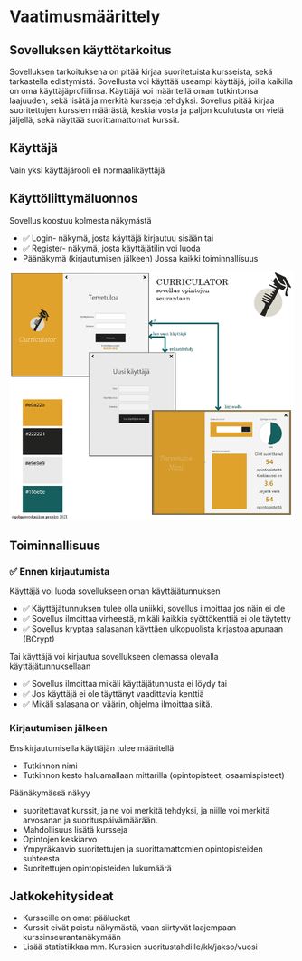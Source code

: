 # Vaatimusmäärittely
## Sovelluksen käyttötarkoitus

Sovelluksen tarkoituksena on pitää kirjaa suoritetuista kursseista, sekä tarkastella edistymistä. Sovellusta voi käyttää useampi käyttäjä, joilla kaikilla on oma käyttäjäprofiilinsa. Käyttäjä voi määritellä oman tutkintonsa laajuuden, sekä lisätä ja merkitä kursseja tehdyksi. Sovellus pitää kirjaa suoritettujen kurssien määrästä, keskiarvosta ja paljon koulutusta on vielä jäljellä, sekä näyttää suorittamattomat kurssit.

## Käyttäjä
Vain yksi käyttäjärooli eli normaalikäyttäjä

## Käyttöliittymäluonnos
Sovellus koostuu kolmesta näkymästä
- ✅ Login- näkymä, josta käyttäjä kirjautuu sisään tai 
- ✅ Register- näkymä, josta käyttäjätilin voi luoda
- Päänäkymä (kirjautumisen jälkeen) Jossa kaikki toiminnallisuus

<img src="https://github.com/nothros/ot-harjoitustyo/blob/master/CurriculatorApp/dokumentaatio/kuvat/kayttoliittymaluonnos.png" width="750">

 
## Toiminnallisuus
### ✅  Ennen kirjautumista
Käyttäjä voi luoda sovellukseen oman käyttäjätunnuksen
 - ✅ Käyttäjätunnuksen tulee olla uniikki, sovellus ilmoittaa jos näin ei ole
 - ✅ Sovellus ilmoittaa virheestä, mikäli kaikkia syöttökenttiä ei ole täytetty
 - ✅  Sovellus kryptaa salasanan käyttäen ulkopuolista kirjastoa apunaan (BCrypt)

Tai käyttäjä voi kirjautua sovellukseen olemassa olevalla käyttäjätunnuksellaan
 - ✅ Sovellus ilmoittaa mikäli käyttäjätunnusta ei löydy tai 
 - ✅  Jos käyttäjä ei ole täyttänyt vaadittavia kenttiä
 - ✅ Mikäli salasana on väärin, ohjelma ilmoittaa siitä.

### Kirjautumisen jälkeen
Ensikirjautumisella käyttäjän tulee määritellä
 - Tutkinnon nimi
 - Tutkinnon kesto haluamallaan mittarilla (opintopisteet, osaamispisteet)

Päänäkymässä näkyy 
 - suoritettavat kurssit, ja ne voi merkitä tehdyksi, ja niille voi merkitä arvosanan ja suorituspäivämäärään.
 - Mahdollisuus lisätä kursseja
 - Opintojen keskiarvo
 - Ympyräkaavio suoritettujen ja suorittamattomien opintopisteiden suhteesta
 - Suoritettujen opintopisteiden lukumäärä

## Jatkokehitysideat
- Kursseille on omat pääluokat
- Kurssit eivät poistu näkymästä, vaan siirtyvät laajempaan kurssinseurantanäkymään
- Lisää statistiikkaa mm. Kurssien suoritustahdille/kk/jakso/vuosi
